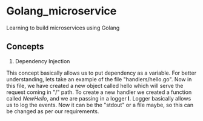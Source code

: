 # Golang_microservice
Learning to build microservices using Golang


## Concepts
1. Dependency Injection

This concept basically allows us to put dependency as a variable. For better understanding, lets take an example of the file "handlers/hello.go". Now in this file, we have created a new object called hello which will serve the request coming in "/" path. To create a new handler we created a function called *NewHello*, and we are passing in a logger **l**. Logger basically allows us to log the events. Now it can be the "stdout" or a file maybe, so this can be changed as per our requirements.
